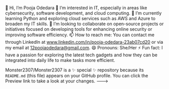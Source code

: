 👋 Hi, I’m Pooja Odedara
👀 I’m interested in IT, especially in areas like cybersecurity, software development, and cloud computing.
🌱 I’m currently learning Python and exploring cloud services such as AWS and Azure to broaden my IT skills.
💞️ I’m looking to collaborate on open-source projects or initiatives focused on developing tools for enhancing online security or improving software efficiency.
📫 How to reach me: You can contact me through LinkedIn at www.linkedin.com/in/pooja-odedara-23ab07cd20 or via my email at 12poojaodedara@gmail.com.
😄 Pronouns: She/Her
⚡ Fun fact: I have a passion for exploring the latest tech gadgets and how they can be integrated into daily life to make tasks more efficient.


Monster2307/Monster2307 is a ✨ special ✨ repository because its `README.md` (this file) appears on your GitHub profile.
You can click the Preview link to take a look at your changes.
--->
